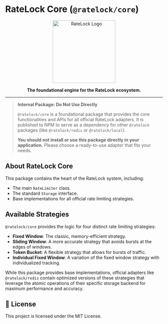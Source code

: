 # RateLock Core (`@ratelock/core`)

<p align="center">
  <img src="https://raw.githubusercontent.com/ratelock/ratelock/main/apps/playground/public/logo.svg" alt="RateLock Logo" width="200">
</p>

<p align="center">
  <strong>The foundational engine for the RateLock ecosystem.</strong>
</p>

---

> **Internal Package: Do Not Use Directly**
>
> `@ratelock/core` is a foundational package that provides the core functionalities and APIs for all official RateLock adapters. It is published to NPM to serve as a dependency for other `@ratelock` packages (like `@ratelock/redis` or `@ratelock/local`).
>
> **You should not install or use this package directly in your application.** Please choose a ready-to-use adapter that fits your needs.

## About RateLock Core

This package contains the heart of the RateLock system, including:

- The main `RateLimiter` class.
- The standard `Storage` interface.
- Base implementations for all official rate limiting strategies.

## Available Strategies

`@ratelock/core` provides the logic for four distinct rate limiting strategies:

- **Fixed Window**: The classic, memory-efficient strategy.
- **Sliding Window**: A more accurate strategy that avoids bursts at the edges of windows.
- **Token Bucket**: A flexible strategy that allows for bursts of traffic.
- **Individual Fixed Window**: A variation of the fixed window strategy with individualized tracking.

While this package provides base implementations, official adapters like `@ratelock/redis` contain optimized versions of these strategies that leverage the atomic operations of their specific storage backend for maximum performance and accuracy.

## 📜 License

This project is licensed under the MIT License.
